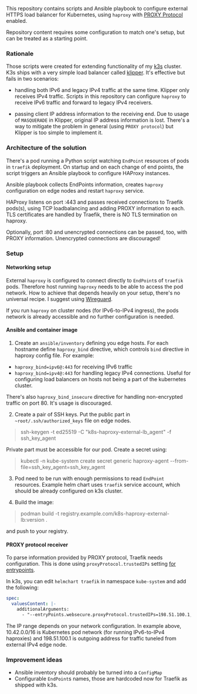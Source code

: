 
This repository contains scripts and Ansible playbook to configure external HTTPS load balancer
for Kubernetes, using `haproxy` with [PROXY Protocol](https://www.haproxy.com/blog/haproxy/proxy-protocol/) enabled.

Repository content requires some configuration to match one's setup, but can be treated as a starting point.

### Rationale

Those scripts were created for extending functionality of my [k3s](https://k3s.io/) cluster. 
K3s ships with a very simple load balancer called [klipper](https://github.com/k3s-io/klipper-lb).
It's effective but fails in two scenarios:

- handling both IPv6 and legacy IPv4 traffic at the same time. Klipper only receives IPv4 traffic. Scripts
  in this repository can configure `haproxy` to receive IPv6 traffic and forward to legacy IPv4 receivers.

- passing client IP address information to the receiving end. Due to usage of `MASQUERADE` in Klipper, original
  IP address information is lost. There's a way to mitigate the problem in general (using `PROXY protocol`) but Klipper
  is too simple to implement it.


### Architecture of the solution

There's a pod running a Python script watching `EndPoint` resources of pods in `traefik` deployment. On startup
and on each change of end points, the script triggers an Ansible playbook to configure HAProxy instances.

Ansible playbook collects EndPoints information, creates `haproxy` configuration on edge nodes and
restart `haproxy` service.

HAProxy listens on port :443 and passes received connections to Traefik pods(s), using TCP loadbalancing
and adding PROXY information to each. TLS certificates are handled by Traefik, there is NO TLS termination
on haproxy.

Optionally, port :80 and unencrypted connections can be passed, too, with PROXY information. Unencrypted
connections are discouraged!


### Setup

#### Networking setup

External `haproxy` is configured to connect directly to `EndPoint`s of `traefik` pods. Therefore
host running `haproxy` needs to be able to access the pod network. How to achieve that depends
heavily on your setup, there's no universal recipe. I suggest using [Wireguard](https://www.wireguard.com/).

If you run `haproxy` on cluster nodes (for IPv6-to-IPv4 ingress), the pods network is already
accessible and no further configuration is needed.


#### Ansible and container image

1. Create an  `ansible/inventory` defining you edge hosts. For each hostname define `haproxy_bind`
   directive, which controls `bind` directive in haproxy config file. For example:

  - `haproxy_bind=ipv6@:443` for receiving IPv6 traffic
  - `haproxy_bind=ipv4@:443` for handling legacy IPv4 connections. Useful for configuring load balancers on hosts
  not being a part of the kubernetes cluster.

  There's also `haproxy_bind_insecure` directive for handling non-encrypted traffic on port 80. It's usage
  is discouraged.

2. Create a pair of SSH keys. Put the public part in `~root/.ssh/authorized_keys` file on edge nodes.

  > ssh-keygen -t ed25519 -C "k8s-haproxy-external-lb_agent" -f ssh_key_agent

  Private part must be accessible for our pod. Create a secret using:

  > kubectl -n kube-system create secret generic haproxy-agent --from-file=ssh_key_agent=ssh_key_agent

3. Pod need to be run with enough permissions to read `EndPoint` resources. Example helm chart
   uses `traefik` service account, which should be already configured on k3s cluster.

4. Build the image:

  > podman build -t registry.example.com/k8s-haproxy-external-lb:version .

   and push to your registry.


#### PROXY protocol receiver

To parse information provided by PROXY protocol, Traefik needs configuration. This is done
using `proxyProtocol.trustedIPs` setting [for entrypoints](https://doc.traefik.io/traefik/routing/entrypoints/#proxyprotocol).

In k3s, you can edit `helmchart traefik` in namespace `kube-system` and add the following:

```yaml
spec:
  valuesContent: |-
    additionalArguments:
      - "--entryPoints.websecure.proxyProtocol.trustedIPs=198.51.100.1,10.42.0.0/16"
```

The IP range depends on your network configuration. In example above, 10.42.0.0/16 is Kubernetes pod network (for running IPv6-to-IPv4 haproxies) 
and 198.51.100.1 is outgoing address for traffic tuneled from external IPv4 edge node.


### Improvement ideas

* Ansible inventory should probably be turned into a `ConfigMap`
* Configurable `EndPoint`s names, those are hardcoded now for Traefik as shipped with k3s.

